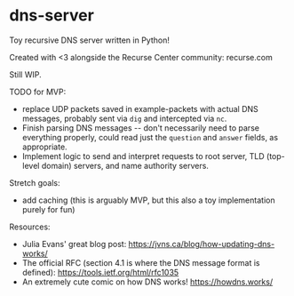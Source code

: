 # dns-server
Toy recursive DNS server written in Python!

Created with <3 alongside the Recurse Center community: recurse.com 

Still WIP.

TODO for MVP:
* replace UDP packets saved in example-packets with actual DNS messages, 
  probably sent via `dig` and intercepted via `nc`.
* Finish parsing DNS messages -- don't necessarily need to parse everything properly, 
  could read just the `question` and `answer` fields, as appropriate.
* Implement logic to send and interpret requests to root server, TLD (top-level domain) servers, and name authority servers.

Stretch goals:
* add caching (this is arguably MVP, but this also a toy implementation purely for fun)

Resources:
* Julia Evans' great blog post: https://jvns.ca/blog/how-updating-dns-works/
* The official RFC (section 4.1 is where the DNS message format is defined): https://tools.ietf.org/html/rfc1035
* An extremely cute comic on how DNS works! https://howdns.works/
